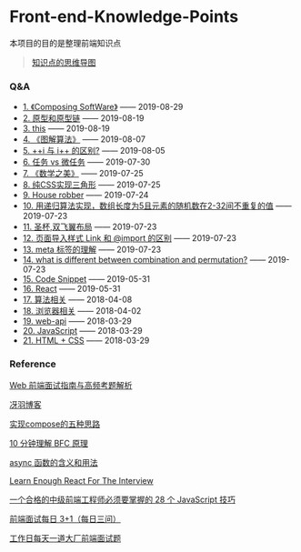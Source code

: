 # Front-end-Knowledge-Points
本项目的目的是整理前端知识点

> [知识点的思维导图](http://naotu.baidu.com/file/dbef5fd56e74b51ead825bcd83f38a56?token=2f6920a3f522cca8)

### Q&A
* [1. 《Composing SoftWare》](https://github.com/goldEli/blog/issues/34) —— 2019-08-29
* [2. 原型和原型链](https://github.com/goldEli/blog/issues/23) —— 2019-08-19
* [3. this](https://github.com/goldEli/blog/issues/22) —— 2019-08-19
* [4. 《图解算法》](https://github.com/goldEli/blog/issues/20) —— 2019-08-07
* [5. ++i 与 i++ 的区别?](https://github.com/goldEli/blog/issues/19) —— 2019-08-05
* [6. 任务 vs 微任务](https://github.com/goldEli/blog/issues/18) —— 2019-07-30
* [7. 《数学之美》](https://github.com/goldEli/blog/issues/17) —— 2019-07-25
* [8. 纯CSS实现三角形](https://github.com/goldEli/blog/issues/16) —— 2019-07-25
* [9. House robber](https://github.com/goldEli/blog/issues/15) —— 2019-07-24
* [10. 用递归算法实现，数组长度为5且元素的随机数在2-32间不重复的值](https://github.com/goldEli/blog/issues/14) —— 2019-07-23
* [11. 圣杯,双飞翼布局](https://github.com/goldEli/blog/issues/13) —— 2019-07-23
* [12. 页面导入样式 Link 和 @import 的区别](https://github.com/goldEli/blog/issues/12) —— 2019-07-23
* [13. meta 标签的理解](https://github.com/goldEli/blog/issues/11) —— 2019-07-23
* [14. what is different between combination and permutation?](https://github.com/goldEli/blog/issues/10) —— 2019-07-23
* [15. Code Snippet](https://github.com/goldEli/blog/issues/8) —— 2019-05-31
* [16. React](https://github.com/goldEli/blog/issues/7) —— 2019-05-31
* [17. 算法相关](https://github.com/goldEli/blog/issues/6) —— 2018-04-08
* [18. 浏览器相关](https://github.com/goldEli/blog/issues/5) —— 2018-04-02
* [19. web-api](https://github.com/goldEli/blog/issues/4) —— 2018-03-29
* [20. JavaScript](https://github.com/goldEli/blog/issues/3) —— 2018-03-29
* [21. HTML + CSS](https://github.com/goldEli/blog/issues/2) —— 2018-03-29
### Reference

[Web 前端面试指南与高频考题解析](https://juejin.im/book/5a8f9ddcf265da4e9f6fb959)

[冴羽博客](https://github.com/mqyqingfeng/Blog)

[实现compose的五种思路](https://segmentfault.com/a/1190000011447164)

[10 分钟理解 BFC 原理](https://zhuanlan.zhihu.com/p/25321647)

[async 函数的含义和用法](http://www.ruanyifeng.com/blog/2015/05/async.html)

[Learn Enough React For The Interview](https://medium.com/bb-tutorials-and-thoughts/learn-enough-react-for-the-interview-f460a2fa3aeb)

[一个合格的中级前端工程师必须要掌握的 28 个 JavaScript 技巧](https://juejin.im/post/5cef46226fb9a07eaf2b7516)

[前端面试每日 3+1（每日三问）](https://github.com/haizlin/fe-interview)

[工作日每天一道大厂前端面试题](https://github.com/Advanced-Frontend/Daily-Interview-Question?utm_source=gold_browser_extension)

